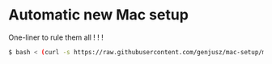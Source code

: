 # Automatic new Mac setup

One-liner to rule them all ! ! !

```bash
$ bash < (curl -s https://raw.githubusercontent.com/genjusz/mac-setup/master/bootstrap.sh)
```

